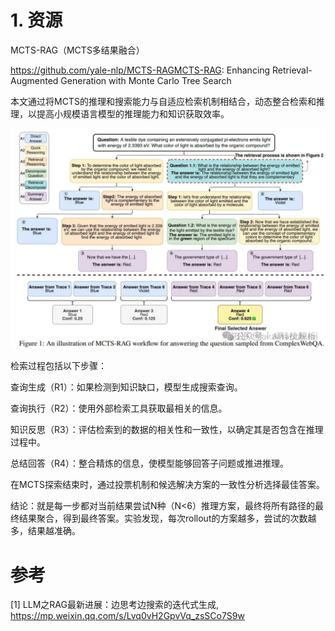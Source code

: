 # 1. 资源

MCTS-RAG（MCTS多结果融合）

https://github.com/yale-nlp/MCTS-RAGMCTS-RAG: Enhancing Retrieval-Augmented Generation with Monte Carlo Tree Search

本文通过将MCTS的推理和搜索能力与自适应检索机制相结合，动态整合检索和推理，以提高小规模语言模型的推理能力和知识获取效率。

![](.13_MCTS-RAG_images/架构.png)

检索过程包括以下步骤：

查询生成（R1）：如果检测到知识缺口，模型生成搜索查询。

查询执行（R2）：使用外部检索工具获取最相关的信息。

知识反思（R3）：评估检索到的数据的相关性和一致性，以确定其是否包含在推理过程中。

总结回答（R4）：整合精炼的信息，使模型能够回答子问题或推进推理。

在MCTS探索结束时，通过投票机制和候选解决方案的一致性分析选择最佳答案。

结论：就是每一步都对当前结果尝试N种（N<6）推理方案，最终将所有路径的最终结果聚合，得到最终答案。实验发现，每次rollout的方案越多，尝试的次数越多，结果越准确。

# 参考

[1] LLM之RAG最新进展：边思考边搜索的迭代式生成, https://mp.weixin.qq.com/s/Lvq0vH2GpvVq_zsSCo7S9w